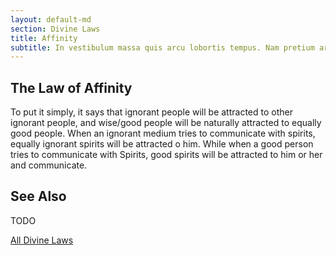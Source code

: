 ```yaml
---
layout: default-md
section: Divine Laws
title: Affinity
subtitle: In vestibulum massa quis arcu lobortis tempus. Nam pretium arcu in odio vulputate luctus.
---
```


## The Law of Affinity
To put it simply, it says that ignorant people will be attracted to other ignorant people, and wise/good people will be naturally attracted to equally good people. When an ignorant medium tries to communicate with spirits, equally ignorant spirits will be attracted o him. While when a good person tries to communicate with Spirits, good spirits will be attracted to him or her and communicate. 

## See Also
TODO


<a href="/divine-laws" class="button special">All Divine Laws</a>
